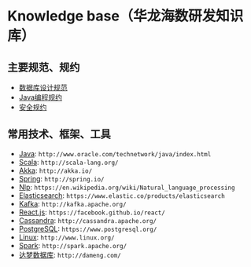 # Knowledge base（华龙海数研发知识库）

## 主要规范、规约

- [数据库设计规范](sql_nosql/数据库设计规范.md)
- [Java编程规约](java/java-coding-guide.md)
- [安全规约](security/安全规约.md)

## 常用技术、框架、工具

- [Java](java): `http://www.oracle.com/technetwork/java/index.html`
- [Scala](scala): `http://scala-lang.org/`
- [Akka](akka): `http://akka.io/`
- [Spring](spring): `http://spring.io/`
- [Nlp](nlp): `https://en.wikipedia.org/wiki/Natural_language_processing`
- [Elasticsearch](elasticsearch): `https://www.elastic.co/products/elasticsearch`
- [Kafka](kafka): `http://kafka.apache.org/`
- [React.js](react.js): `https://facebook.github.io/react/`
- [Cassandra](cassandra): `http://cassandra.apache.org/`
- [PostgreSQL](postgresql): `https://www.postgresql.org/`
- [Linux](linux): `http://www.linux.org/`
- [Spark](spark): `http://spark.apache.org/`
- [达梦数据库](dameng): `http://dameng.com/`

